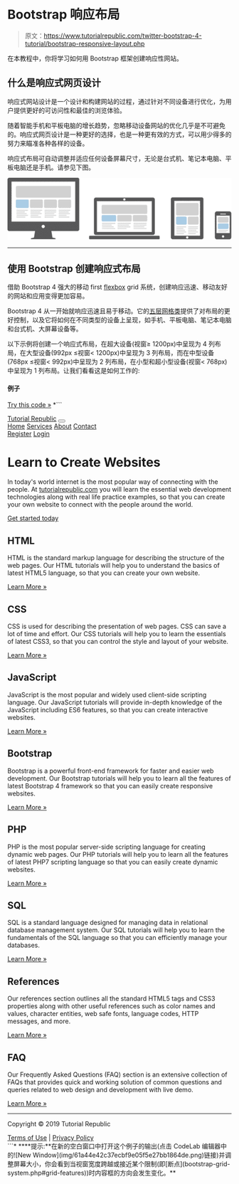 # Bootstrap 响应布局

> 原文：<https://www.tutorialrepublic.com/twitter-bootstrap-4-tutorial/bootstrap-responsive-layout.php>

在本教程中，你将学习如何用 Bootstrap 框架创建响应性网站。

## 什么是响应式网页设计

响应式网站设计是一个设计和构建网站的过程，通过针对不同设备进行优化，为用户提供更好的可访问性和最佳的浏览体验。

随着智能手机和平板电脑的增长趋势，忽略移动设备网站的优化几乎是不可避免的。响应式网页设计是一种更好的选择，也是一种更有效的方式，可以用少得多的努力来瞄准各种各样的设备。

响应式布局可自动调整并适应任何设备屏幕尺寸，无论是台式机、笔记本电脑、平板电脑还是手机。请参见下图。

![Bootstrap Responsive Design Illustration](img/fd7dc469dae93062d1e0b877af5c4e05.png)

* * *

## 使用 Bootstrap 创建响应式布局

借助 Bootstrap 4 强大的移动 first [flexbox](../css-tutorial/css3-flexible-box-layouts.php) grid 系统，创建响应迅速、移动友好的网站和应用变得更加容易。

Bootstrap 4 从一开始就响应迅速且易于移动。它的[五层网格类](bootstrap-grid-system.php)提供了对布局的更好控制，以及它将如何在不同类型的设备上呈现，如手机、平板电脑、笔记本电脑和台式机、大屏幕设备等。

以下示例将创建一个响应式布局，在超大设备(视窗≥ 1200px)中呈现为 4 列布局，在大型设备(992px ≤视窗< 1200px)中呈现为 3 列布局，而在中型设备(768px ≤视窗< 992px)中呈现为 2 列布局，在小型和超小型设备(视窗< 768px)中呈现为 1 列布局。让我们看看这是如何工作的:

#### 例子

[Try this code »](../codelab.php?topic=bootstrap-4&file=responsive-layout "Try this code using online Editor") *```
<!DOCTYPE html>
<html lang="en">
<head>
<meta charset="utf-8">
<meta name="viewport" content="width=device-width, initial-scale=1, shrink-to-fit=no">
<title>Bootstrap 4 Responsive Layout Example</title>
<link rel="stylesheet" href="css/bootstrap.min.css">
<script src="http://code.jquery.com/jquery-3.3.1.min.js"></script>
<script src="js/bootstrap.min.js"></script>
</head>
<body>
<nav class="navbar navbar-expand-md navbar-dark bg-dark mb-3">
    <div class="container-fluid">
        <a href="#" class="navbar-brand mr-3">Tutorial Republic</a>
        <button type="button" class="navbar-toggler" data-toggle="collapse" data-target="#navbarCollapse">
            <span class="navbar-toggler-icon"></span>
        </button>
        <div class="collapse navbar-collapse" id="navbarCollapse">
            <div class="navbar-nav">
                <a href="#" class="nav-item nav-link active">Home</a>
                <a href="#" class="nav-item nav-link">Services</a>
                <a href="#" class="nav-item nav-link">About</a>
                <a href="#" class="nav-item nav-link">Contact</a>
            </div>
            <div class="navbar-nav ml-auto">
                <a href="#" class="nav-item nav-link">Register</a>
                <a href="#" class="nav-item nav-link">Login</a>
            </div>
        </div>
    </div>    
</nav>
<div class="container">
    <div class="jumbotron">
        <h1>Learn to Create Websites</h1>
        <p class="lead">In today's world internet is the most popular way of connecting with the people. At <a href="https://www.tutorialrepublic.com" target="_blank">tutorialrepublic.com</a> you will learn the essential web development technologies along with real life practice examples, so that you can create your own website to connect with the people around the world.</p>
        <p><a href="https://www.tutorialrepublic.com" target="_blank" class="btn btn-success btn-lg">Get started today</a></p>
    </div>
    <div class="row">
        <div class="col-md-6 col-lg-4 col-xl-3">
            <h2>HTML</h2>
            <p>HTML is the standard markup language for describing the structure of the web pages. Our HTML tutorials will help you to understand the basics of latest HTML5 language, so that you can create your own website.</p>
            <p><a href="https://www.tutorialrepublic.com/html-tutorial/" target="_blank" class="btn btn-success">Learn More &raquo;</a></p>
        </div>
        <div class="col-md-6 col-lg-4 col-xl-3">
            <h2>CSS</h2>
            <p>CSS is used for describing the presentation of web pages. CSS can save a lot of time and effort. Our CSS tutorials will help you to learn the essentials of latest CSS3, so that you can control the style and layout of your website.</p>
            <p><a href="https://www.tutorialrepublic.com/css-tutorial/" target="_blank" class="btn btn-success">Learn More &raquo;</a></p>
        </div>
        <div class="col-md-6 col-lg-4 col-xl-3">
            <h2>JavaScript</h2>
            <p>JavaScript is the most popular and widely used client-side scripting language. Our JavaScript tutorials will provide in-depth knowledge of the JavaScript including ES6 features, so that you can create interactive websites.</p>
            <p><a href="https://www.tutorialrepublic.com/javascript-tutorial/" target="_blank" class="btn btn-success">Learn More &raquo;</a></p>
        </div>
        <div class="col-md-6 col-lg-4 col-xl-3">
            <h2>Bootstrap</h2>
            <p>Bootstrap is a powerful front-end framework for faster and easier web development. Our Bootstrap tutorials will help you to learn all the features of latest Bootstrap 4 framework so that you can easily create responsive websites.</p>
            <p><a href="https://www.tutorialrepublic.com/twitter-bootstrap-tutorial/" target="_blank" class="btn btn-success">Learn More &raquo;</a></p>
        </div>
        <div class="col-md-6 col-lg-4 col-xl-3">
            <h2>PHP</h2>
            <p>PHP is the most popular server-side scripting language for creating dynamic web pages. Our PHP tutorials will help you to learn all the features of latest PHP7 scripting language so that you can easily create dynamic websites.</p>
            <p><a href="https://www.tutorialrepublic.com/twitter-bootstrap-tutorial/" target="_blank" class="btn btn-success">Learn More &raquo;</a></p>
        </div>
        <div class="col-md-6 col-lg-4 col-xl-3">
            <h2>SQL</h2>
            <p>SQL is a standard language designed for managing data in relational database management system. Our SQL tutorials will help you to learn the fundamentals of the SQL language so that you can efficiently manage your databases.</p>
            <p><a href="https://www.tutorialrepublic.com/twitter-bootstrap-tutorial/" target="_blank" class="btn btn-success">Learn More &raquo;</a></p>
        </div>
        <div class="col-md-6 col-lg-4 col-xl-3">
            <h2>References</h2>
            <p>Our references section outlines all the standard HTML5 tags and CSS3 properties along with other useful references such as color names and values, character entities, web safe fonts, language codes, HTTP messages, and more.</p>
            <p><a href="https://www.tutorialrepublic.com/twitter-bootstrap-tutorial/" target="_blank" class="btn btn-success">Learn More &raquo;</a></p>
        </div>
        <div class="col-md-6 col-lg-4 col-xl-3">
            <h2>FAQ</h2>
            <p>Our Frequently Asked Questions (FAQ) section is an extensive collection of FAQs that provides quick and working solution of common questions and queries related to web design and development with live demo.</p>
            <p><a href="https://www.tutorialrepublic.com/twitter-bootstrap-tutorial/" target="_blank" class="btn btn-success">Learn More &raquo;</a></p>
        </div>
    </div>
    <hr>
    <footer>
        <div class="row">
            <div class="col-md-6">
                <p>Copyright © 2019 Tutorial Republic</p>
            </div>
            <div class="col-md-6 text-md-right">
                <a href="#" class="text-dark">Terms of Use</a> 
                <span class="text-muted mx-2">|</span> 
                <a href="#" class="text-dark">Privacy Policy</a>
            </div>
        </div>
    </footer>
</div>
</body>
</html>
```*  ****提示:**在新的空白窗口中打开这个例子的输出(点击 CodeLab 编辑器中的![New Window](img/61a44e42c37ecbf9e05f5e27bb1864de.png)链接)并调整屏幕大小，你会看到当视窗宽度跨越或接近某个限制(即[断点](bootstrap-grid-system.php#grid-features))时内容框的方向会发生变化。**